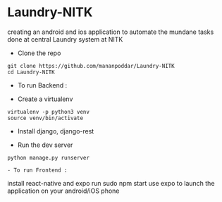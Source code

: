 # Laundry-NITK
creating an android and ios application to automate the mundane tasks done at central Laundry system at NITK


- Clone the repo
``` 
git clone https://github.com/mananpoddar/Laundry-NITK
cd Laundry-NITK
```
- To run Backend :

- Create a virtualenv
```
virtualenv -p python3 venv
source venv/bin/activate
```

- Install django, django-rest

- Run the dev server
```
python manage.py runserver

- To run Frontend :
```
install react-native and expo
run sudo npm start
use expo to launch the application on your android/iOS phone
```


```
